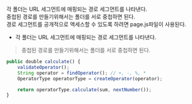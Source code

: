 <div>각 폴더는 URL 세그먼트에 매핑되는 경로 세그먼트를 나타낸다.</div>
<div>중첩된 경로를 만들기위해서는 폴더를 서로 중첩하면 된다.</div>
<div>경로 세그먼트를 공개적으로 액세스할 수 있도록 하려면 page.js파일이 사용된다.</div>

* 각 폴더는 URL 세그먼트에 매핑되는 경로 세그먼트를 나타낸다.
> 중첩된 경로를 만들기위해서는 폴더를 서로 중첩하면 된다.

```javaScript
public double calculate() {
    validateOperator();
    String operator = findOperator(); // +, -, %, *
    OperatorType operatorType = createOperator(operator);

    return operatorType.calculate(sum, nextNumber());
}
```
